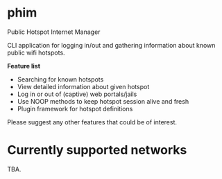 phim
====

Public Hotspot Internet Manager

CLI application for logging in/out and gathering information about known public wifi hotspots. 

**Feature list**

- Searching for known hotspots
- View detailed information about given hotspot
- Log in or out of (captive) web portals/jails
- Use NOOP methods to keep hotspot session alive and fresh
- Plugin framework for hotspot definitions

Please suggest any other features that could be of interest.

Currently supported networks
============================

TBA.
